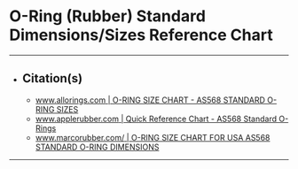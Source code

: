 <!-- https://github.com/mcavallo-git/Coding/blob/main/hardware/o-rings-rubber-dimensions-sizes.md -->

# O-Ring (Rubber) Standard Dimensions/Sizes Reference Chart

***

- ## Citation(s)
  - [www.allorings.com | O-RING SIZE CHART - AS568 STANDARD O-RING SIZES](https://www.allorings.com/O-Ring-AS568-Standard-Size-Chart)
  - [www.applerubber.com | Quick Reference Chart - AS568 Standard O-Rings](https://www.applerubber.com/src/pdf/as568-standard-size-o-rings.pdf)
  - [www.marcorubber.com/ | O-RING SIZE CHART FOR USA AS568 STANDARD O-RING DIMENSIONS](https://www.marcorubber.com/o-ring-size-chart-as568.htm)

***
